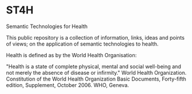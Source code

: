 # ST4H
Semantic Technologies for Health

This public repository is a collection of information, links, ideas and points of views; on the application of semantic technologies to health.

Health is defined as by the World Health Organisation:

"Health is a state of complete physical, mental and social well-being and not merely the absence of disease or infirmity."
World Health Organization. Constitution of the World Health Organization Basic Documents, Forty-fifth edition, Supplement, October 2006. WHO, Geneva. 

